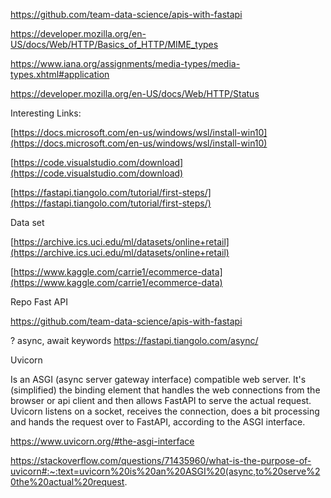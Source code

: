 https://github.com/team-data-science/apis-with-fastapi

https://developer.mozilla.org/en-US/docs/Web/HTTP/Basics_of_HTTP/MIME_types

https://www.iana.org/assignments/media-types/media-types.xhtml#application

https://developer.mozilla.org/en-US/docs/Web/HTTP/Status

Interesting Links:

[https://docs.microsoft.com/en-us/windows/wsl/install-win10](https://docs.microsoft.com/en-us/windows/wsl/install-win10)

[https://code.visualstudio.com/download](https://code.visualstudio.com/download)

[https://fastapi.tiangolo.com/tutorial/first-steps/](https://fastapi.tiangolo.com/tutorial/first-steps/)

Data set

[https://archive.ics.uci.edu/ml/datasets/online+retail](https://archive.ics.uci.edu/ml/datasets/online+retail)

[https://www.kaggle.com/carrie1/ecommerce-data](https://www.kaggle.com/carrie1/ecommerce-data)

Repo Fast API

https://github.com/team-data-science/apis-with-fastapi


? async, await keywords
https://fastapi.tiangolo.com/async/

Uvicorn

Is an ASGI (async server gateway interface) compatible web server. It's (simplified) the binding element that  handles the web connections from the browser or api client and then allows FastAPI to serve the actual request. Uvicorn listens on a socket, receives the connection, does a bit processing and hands the request over to FastAPI, according to the ASGI interface.

https://www.uvicorn.org/#the-asgi-interface

https://stackoverflow.com/questions/71435960/what-is-the-purpose-of-uvicorn#:~:text=uvicorn%20is%20an%20ASGI%20(async,to%20serve%20the%20actual%20request.